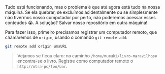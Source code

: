 Tudo está funcionando, mas o problema é que até agora está tudo na nossa máquina. Se ela quebrar, se excluímos acidentalmente ou se simplesmente não tivermos nosso computador por perto, não poderemos acessar esses conteúdos :sob:. A solução? Salvar nosso repositório em outra máquina!

Para fazer isso, primeiro precisamos registrar um computador remoto, que chamaremos de `origin`, usando o comando `git remote add`:

```bash
git remote add origin umaURL
```

> Vejamos se ficou claro: no caminho `/home/mumuki/livro-maravilhoso`  encontra-se o livro. Registre como computador remoto o `http://otra-pc/foo/bar`.